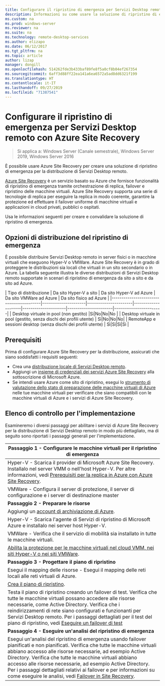 ```yaml
---
title: Configurare il ripristino di emergenza per Servizi Desktop remoto con la soluzione di ripristino di emergenza di Azure
description: Informazioni su come usare la soluzione di ripristino di emergenza di Azure per il ripristino di emergenza di una distribuzione di Servizi Desktop remoto
ms.custom: na
ms.prod: windows-server
ms.reviewer: na
ms.suite: na
ms.technology: remote-desktop-services
ms.author: elizapo
ms.date: 06/12/2017
ms.tgt_pltfrm: na
ms.topic: article
author: lizap
manager: dongill
ms.openlocfilehash: 514262fde3b433baf89fe8f5a0cf8b04ef267354
ms.sourcegitcommit: 6aff3d88ff22ea141a6ea6572a5ad8dd6321f199
ms.translationtype: HT
ms.contentlocale: it-IT
ms.lasthandoff: 09/27/2019
ms.locfileid: "71387541"
---
```

# <a name="set-up-disaster-recovery-for-rds-using-azure-site-recovery"></a>Configurare il ripristino di emergenza per Servizi Desktop remoto con Azure Site Recovery

>Si applica a: Windows Server (Canale semestrale), Windows Server 2019, Windows Server 2016

È possibile usare Azure Site Recovery per creare una soluzione di ripristino di emergenza per la distribuzione di Servizi Desktop remoto. 

[Azure Site Recovery](/azure/site-recovery/site-recovery-overview) è un servizio basato su Azure che fornisce funzionalità di ripristino di emergenza tramite orchestrazione di replica, failover e ripristino delle macchine virtuali. Azure Site Recovery supporta una serie di tecnologie di replica per eseguire la replica in modo coerente, garantire la protezione ed effettuare il failover uniforme di macchine virtuali e applicazioni in cloud privati, pubblici o ospitati. 

Usa le informazioni seguenti per creare e convalidare la soluzione di ripristino di emergenza.

## <a name="disaster-recovery-deployment-options"></a>Opzioni di distribuzione del ripristino di emergenza

È possibile distribuire Servizi Desktop remoto in server fisici o in macchine virtuali che eseguono Hyper-V o VMWare. Azure Site Recovery è in grado di proteggere le distribuzioni sia locali che virtuali in un sito secondario o in Azure. La tabella seguente illustra le diverse distribuzioni di Servizi Desktop remoto supportate in scenari di ripristino di emergenza da sito a sito e da sito ad Azure.

| Tipo di distribuzione                          | Da sito Hyper-V a sito | Da sito Hyper-V ad Azure | Da sito VMWare ad Azure | Da sito fisico ad Azure |
|------------------------------------------|----------------------|-----------------------|---------------------|----------------------|-----------------------|------------------------|
| Desktop virtuale in pool (non gestito)       |Sì|No|No|No |
| Desktop virtuale in pool (gestito, senza dischi dei profili utente) | Sì|No|No|No|
| RemoteApp e sessioni desktop (senza dischi dei profili utente) | Sì|Sì|Sì|Sì  |

## <a name="prerequisites"></a>Prerequisiti

Prima di configurare Azure Site Recovery per la distribuzione, assicurati che siano soddisfatti i requisiti seguenti:

- Crea una [distribuzione locale di Servizi Desktop remoto](rds-deploy-infrastructure.md).
- Aggiungi un [insieme di credenziali dei servizi Azure Site Recovery](/azure/site-recovery/site-recovery-vmm-to-azure#create-a-recovery-services-vault) alla sottoscrizione di Microsoft Azure.
- Se intendi usare Azure come sito di ripristino, esegui lo [strumento di valutazione dello stato di preparazione delle macchine virtuali di Azure](https://azure.microsoft.com/downloads/vm-readiness-assessment/) nelle tue macchine virtuali per verificare che siano compatibili con le macchine virtuali di Azure e i servizi di Azure Site Recovery.
 
## <a name="implementation-checklist"></a>Elenco di controllo per l'implementazione

Esamineremo i diversi passaggi per abilitare i servizi di Azure Site Recovery per la distribuzione di Servizi Desktop remoto in modo più dettagliato, ma di seguito sono riportati i passaggi generali per l'implementazione.

| **Passaggio 1 - Configurare le macchine virtuali per il ripristino di emergenza**                                                                                                                                                                                               |
|--------------------------------------------------------------------------------------------------------------------------------------------------------------------------------------------------------------------------------------------|
| Hyper-V - Scarica il provider di Microsoft Azure Site Recovery. Installalo nel server VMM o nell'host Hyper-V. Per altre informazioni, vedi [Prerequisiti per la replica in Azure con Azure Site Recovery](/azure/site-recovery/site-recovery-prereq).                                                                                                                             |
| VMWare - Configura il server di protezione, il server di configurazione e i server di destinazione master                                                                                                                                                      |
| **Passaggio 2 - Preparare le risorse**                                                                                                                                                                                                           |
| Aggiungi un [account di archiviazione di Azure](/azure/storage/storage-create-storage-account).                                                                                                                                                                                                              |
| Hyper-V - Scarica l'agente di Servizi di ripristino di Microsoft Azure e installalo nei server host Hyper-V.                                                                                                                                     |
| VMWare - Verifica che il servizio di mobilità sia installato in tutte le macchine virtuali.                                                                                                                                                                           |
| [Abilita la protezione per le macchine virtuali nel cloud VMM, nei siti Hyper-V o nei siti VMWare](rds-enable-dr-with-asr.md).                                                                                                                                                                    |
| **Passaggio 3 - Progettare il piano di ripristino**                                                                                                                                                                                                        |
| Esegui il mapping delle risorse - Esegui il mapping delle reti locali alle reti virtuali di Azure.                                                                                                                                                                              |
| [Crea il piano di ripristino](rds-disaster-recovery-plan.md). |
| Testa il piano di ripristino creando un failover di test. Verifica che tutte le macchine virtuali possano accedere alle risorse necessarie, come Active Directory. Verifica che i reindirizzamenti di rete siano configurati e funzionanti per Servizi Desktop remoto. Per i passaggi dettagliati per il test del piano di ripristino, vedi [Eseguire un failover di test](/azure/site-recovery/site-recovery-test-failover-to-azure)|
| **Passaggio 4 - Eseguire un'analisi del ripristino di emergenza**                                                                                                                                                                                                     |
| Esegui un'analisi del ripristino di emergenza usando failover pianificati e non pianificati. Verifica che tutte le macchine virtuali abbiano accesso alle risorse necessarie, ad esempio Active Directory. Verifica che tutte le macchine virtuali abbiano accesso alle risorse necessarie, ad esempio Active Directory. Per i passaggi dettagliati relativi ai failover e per informazioni su come eseguire le analisi, vedi [Failover in Site Recovery](/azure/site-recovery/site-recovery-failover).|


